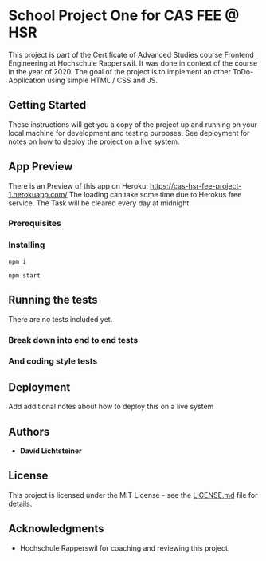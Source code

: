 # School Project One for CAS FEE @ HSR

This project is part of the Certificate of Advanced Studies course Frontend Engineering at Hochschule Rapperswil.
It was done in context of the course in the year of 2020.
The goal of the project is to implement an other ToDo-Application using simple HTML / CSS and JS.


## Getting Started

These instructions will get you a copy of the project up and running on your local machine for development and testing purposes. 
See deployment for notes on how to deploy the project on a live system.

## App Preview
There is an Preview of this app on Heroku: https://cas-hsr-fee-project-1.herokuapp.com/
The loading can take some time due to Herokus free service.
The Task will be cleared every day at midnight.

### Prerequisites

### Installing

```
npm i
```

```
npm start
```

## Running the tests

There are no tests included yet.

### Break down into end to end tests



### And coding style tests


## Deployment

Add additional notes about how to deploy this on a live system

## Authors

* **David Lichtsteiner**


## License

This project is licensed under the MIT License - see the [LICENSE.md](LICENSE.md) file for details.


## Acknowledgments

* Hochschule Rapperswil for coaching and reviewing this project.
